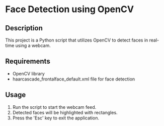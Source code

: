 # Face Detection using OpenCV

## Description
This project is a Python script that utilizes OpenCV to detect faces in real-time using a webcam.

## Requirements
- OpenCV library
- haarcascade_frontalface_default.xml file for face detection

## Usage
1. Run the script to start the webcam feed.
2. Detected faces will be highlighted with rectangles.
3. Press the 'Esc' key to exit the application.
